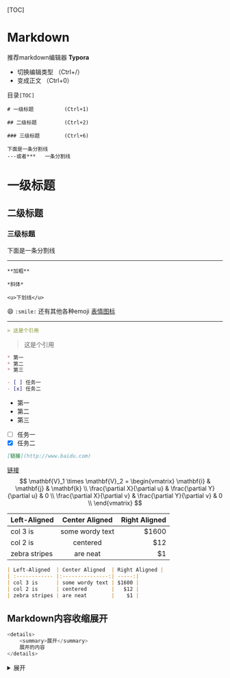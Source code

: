 [TOC]

# Markdown

推荐markdown编辑器 **Typora**

- 切换编辑类型 		（Ctrl+/）
- 变成正文		        （Ctrl+0）

目录`[TOC]`

``` 
# 一级标题   		(Ctrl+1)

## 二级标题   		(Ctrl+2)

### 三级标题    	(Ctrl+6)

下面是一条分割线
---或者***   一条分割线
```

# 一级标题

## 二级标题

### 三级标题

下面是一条分割线

---

`**加粗**`

`*斜体*`

`<u>下划线</u>`

:smile: `:smile:` 	 还有其他各种emoji [表情图标](https://www.webfx.com/tools/emoji-cheat-sheet/) 

---

```markdown
> 这是个引用
```

> 这是个引用

```markdown
* 第一
* 第二
* 第三

- [ ] 任务一
- [x] 任务二
```

*   第一
*   第二
*   第三

- [ ] 任务一
- [x] 任务二

```markdown
[链接](http://www.baidu.com)
```

[链接](http://example.net/)
$$
\mathbf{V}_1 \times \mathbf{V}_2 =  \begin{vmatrix}
\mathbf{i} & \mathbf{j} & \mathbf{k} \\
\frac{\partial X}{\partial u} &  \frac{\partial Y}{\partial u} & 0 \\
\frac{\partial X}{\partial v} &  \frac{\partial Y}{\partial v} & 0 \\
\end{vmatrix}
$$

| Left-Aligned  | Center Aligned  | Right Aligned |
| :------------ | :-------------: | ------------: |
| col 3 is      | some wordy text |         $1600 |
| col 2 is      |    centered     |           $12 |
| zebra stripes |    are neat     |            $1 |

```markdown
| Left-Aligned  | Center Aligned  | Right Aligned |
| :------------ |:---------------:| -----:|
| col 3 is      | some wordy text | $1600 |
| col 2 is      | centered        |   $12 |
| zebra stripes | are neat        |    $1 |
```

## Markdown内容收缩展开

```java
<details>
    <summary>展开</summary>
    展开的内容
</details>
```

<details>
<summary>展开</summary>
    这里写展开的内容。这样使得文章直观效果更好
</details>